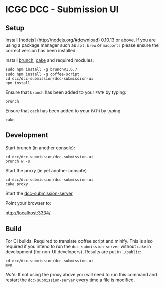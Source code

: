 ICGC DCC - Submission UI
===

Setup
---

Install [nodejs] (http://nodejs.org/#download) 0.10.13 or above. If you are using a package manager such as `apt`, `brew` or `macports` please ensure the correct version has been installed.

Install [brunch](http://brunch.io/), [cake](http://coffeescript.org/documentation/docs/cake.html) and required modules:

	sudo npm install -g brunch@1.6.7 
   	sudo npm install -g coffee-script 
	cd dcc/dcc-submission/dcc-submission-ui
	npm install
	

Ensure that `brunch` has been added to your `PATH` by typing:

	brunch
	
Ensure that `cack` has been added to your `PATH` by typing:

	cake
	
Development
---

Start brunch (in another console):

	cd dcc/dcc-submission/dcc-submission-ui
	brunch w -s

Start the proxy (in yet another console)

	cd dcc/dcc-submission/dcc-submission-ui
	cake proxy

Start the [dcc-submission-server](../dcc-submission-server/README.md)

Point your browser to:

[http://localhost:3334/](http://localhost:3334/)

	
Build
---

For CI builds. Required to translate coffee script and minify. This is also required if you intend to run the `dcc-submission-server` without `cake` in development (for non-UI developers). Results are put in `./public`:

	cd dcc/dcc-submission/dcc-submission-ui
	mvn	

*Note:* If not using the proxy above you will need to run this command and restart the `dcc-submission-server` every time a file is modified. 
